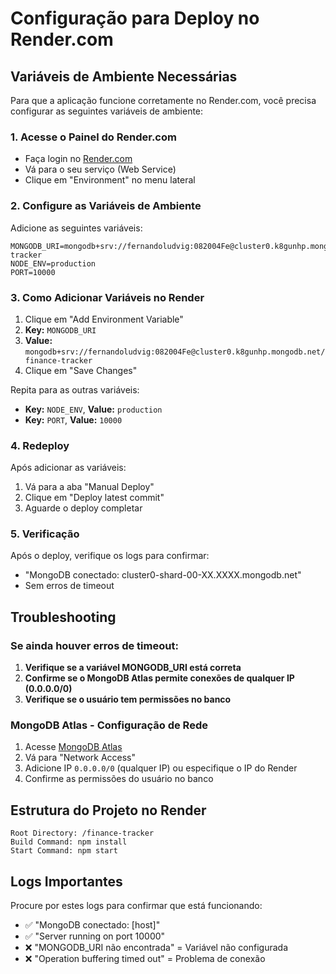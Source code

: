 # Configuração para Deploy no Render.com

## Variáveis de Ambiente Necessárias

Para que a aplicação funcione corretamente no Render.com, você precisa configurar as seguintes variáveis de ambiente:

### 1. Acesse o Painel do Render.com
- Faça login no [Render.com](https://render.com)
- Vá para o seu serviço (Web Service)
- Clique em "Environment" no menu lateral

### 2. Configure as Variáveis de Ambiente

Adicione as seguintes variáveis:

```
MONGODB_URI=mongodb+srv://fernandoludvig:082004Fe@cluster0.k8gunhp.mongodb.net/finance-tracker
NODE_ENV=production
PORT=10000
```

### 3. Como Adicionar Variáveis no Render

1. Clique em "Add Environment Variable"
2. **Key:** `MONGODB_URI`
3. **Value:** `mongodb+srv://fernandoludvig:082004Fe@cluster0.k8gunhp.mongodb.net/finance-tracker`
4. Clique em "Save Changes"

Repita para as outras variáveis:
- **Key:** `NODE_ENV`, **Value:** `production`
- **Key:** `PORT`, **Value:** `10000`

### 4. Redeploy

Após adicionar as variáveis:
1. Vá para a aba "Manual Deploy"
2. Clique em "Deploy latest commit"
3. Aguarde o deploy completar

### 5. Verificação

Após o deploy, verifique os logs para confirmar:
- "MongoDB conectado: cluster0-shard-00-XX.XXXX.mongodb.net"
- Sem erros de timeout

## Troubleshooting

### Se ainda houver erros de timeout:

1. **Verifique se a variável MONGODB_URI está correta**
2. **Confirme se o MongoDB Atlas permite conexões de qualquer IP (0.0.0.0/0)**
3. **Verifique se o usuário tem permissões no banco**

### MongoDB Atlas - Configuração de Rede

1. Acesse [MongoDB Atlas](https://cloud.mongodb.com)
2. Vá para "Network Access"
3. Adicione IP `0.0.0.0/0` (qualquer IP) ou especifique o IP do Render
4. Confirme as permissões do usuário no banco

## Estrutura do Projeto no Render

```
Root Directory: /finance-tracker
Build Command: npm install
Start Command: npm start
```

## Logs Importantes

Procure por estes logs para confirmar que está funcionando:
- ✅ "MongoDB conectado: [host]"
- ✅ "Server running on port 10000"
- ❌ "MONGODB_URI não encontrada" = Variável não configurada
- ❌ "Operation buffering timed out" = Problema de conexão
